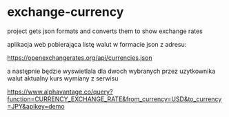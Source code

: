 # exchange-currency
project gets json formats and converts them to show exchange rates

aplikacja web pobierająca listę walut w formacie json z adresu:

https://openexchangerates.org/api/currencies.json

a następnie będzie wyswietlala dla dwoch wybranych
przez uzytkownika walut aktualny kurs wymiany
z serwisu

https://www.alphavantage.co/query?function=CURRENCY_EXCHANGE_RATE&from_currency=USD&to_currency=JPY&apikey=demo
